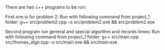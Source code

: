  There are two c++ programs to be run:

First one is for problem 2: 
Run with following command from project_1 folder:
   g++ src/problem2.cpp -o src/problem2.exe && src/problem2.exe

Second program run general and special algorithm and records times:
Run with following command from project_1 folder:
    g++ src/main.cpp src/thomas_algo.cpp -o src/main.exe && src/main.exe